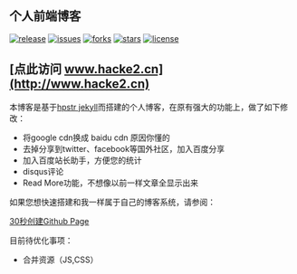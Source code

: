 个人前端博客
----------
[![release](https://img.shields.io/badge/release-v1.2.0-orange.svg)](https://github.com/hacke2/hacke2.github.io/releases) [![issues](https://img.shields.io/github/issues/hacke2/hacke2.github.io.svg)](https://github.com/hacke2/hacke2.github.io/issues) [![forks](https://img.shields.io/github/forks/hacke2/hacke2.github.io.svg)](https://github.com/hacke2/hacke2.github.io/network) [![stars](https://img.shields.io/github/stars/hacke2/hacke2.github.io.svg)](https://github.com/hacke2/hacke2.github.io/stargazers) [![license](https://img.shields.io/badge/license-MIT-blue.svg)](https://github.com/hacke2/hacke2.github.io/blob/master/LICENSE)

## [点此访问 www.hacke2.cn](http://www.hacke2.cn)

本博客是基于[hpstr jekyll]("https://github.com/hacke2/hpstr-jekyll-theme)而搭建的个人博客，在原有强大的功能上，做了如下修改：

* 将google cdn换成 baidu cdn 原因你懂的
* 去掉分享到twitter、facebook等国外社区，加入百度分享
* 加入百度站长助手，方便您的统计
* disqus评论
* Read More功能，不想像以前一样文章全显示出来

如果您想快速搭建和我一样属于自己的博客系统，请参阅：

[30秒创建Github Page](http://www.hacke2.cn/create-github-page/)

目前待优化事项：

* 合并资源（JS,CSS）



